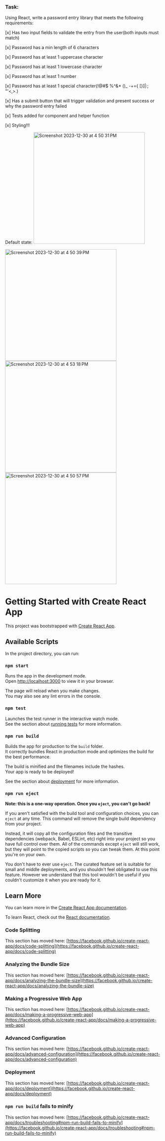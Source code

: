 ### Task:
Using React, write a password entry library that meets the following requirements:

[x] Has two input fields to validate the entry from the user(both inputs must match)

[x] Password has a min length of 6 characters

[x] Password has at least 1 uppercase character

[x] Password has at least 1 lowercase character

[x] Password has at least 1 number

[x] Password has at least 1 special character(!@#$ %^&* ()_ -+={ [}]|:; "'<,>.)

[x] Has a submit button that will trigger validation and present success or why the password entry failed

[x] Tests added for component and helper function

[x] Styling!!!

Default state:
<img width="360" alt="Screenshot 2023-12-30 at 4 50 31 PM" src="https://github.com/klee0589/aweber-validator/assets/10567488/62cb315d-673e-4f79-93e3-51110c395e5b">


<img width="360" alt="Screenshot 2023-12-30 at 4 50 39 PM" src="https://github.com/klee0589/aweber-validator/assets/10567488/9451fe8e-54aa-4db4-96c8-5345b02bf4d4">

<img width="360" alt="Screenshot 2023-12-30 at 4 53 18 PM" src="https://github.com/klee0589/aweber-validator/assets/10567488/2f205c84-9882-4c6c-869c-42effb05f6e0">

<img width="360" alt="Screenshot 2023-12-30 at 4 50 57 PM" src="https://github.com/klee0589/aweber-validator/assets/10567488/6ee1666d-1d3d-4256-a22c-f9d77ed08678">



# Getting Started with Create React App

This project was bootstrapped with [Create React App](https://github.com/facebook/create-react-app).

## Available Scripts

In the project directory, you can run:

### `npm start`

Runs the app in the development mode.\
Open [http://localhost:3000](http://localhost:3000) to view it in your browser.

The page will reload when you make changes.\
You may also see any lint errors in the console.

### `npm test`

Launches the test runner in the interactive watch mode.\
See the section about [running tests](https://facebook.github.io/create-react-app/docs/running-tests) for more information.

### `npm run build`

Builds the app for production to the `build` folder.\
It correctly bundles React in production mode and optimizes the build for the best performance.

The build is minified and the filenames include the hashes.\
Your app is ready to be deployed!

See the section about [deployment](https://facebook.github.io/create-react-app/docs/deployment) for more information.

### `npm run eject`

**Note: this is a one-way operation. Once you `eject`, you can't go back!**

If you aren't satisfied with the build tool and configuration choices, you can `eject` at any time. This command will remove the single build dependency from your project.

Instead, it will copy all the configuration files and the transitive dependencies (webpack, Babel, ESLint, etc) right into your project so you have full control over them. All of the commands except `eject` will still work, but they will point to the copied scripts so you can tweak them. At this point you're on your own.

You don't have to ever use `eject`. The curated feature set is suitable for small and middle deployments, and you shouldn't feel obligated to use this feature. However we understand that this tool wouldn't be useful if you couldn't customize it when you are ready for it.

## Learn More

You can learn more in the [Create React App documentation](https://facebook.github.io/create-react-app/docs/getting-started).

To learn React, check out the [React documentation](https://reactjs.org/).

### Code Splitting

This section has moved here: [https://facebook.github.io/create-react-app/docs/code-splitting](https://facebook.github.io/create-react-app/docs/code-splitting)

### Analyzing the Bundle Size

This section has moved here: [https://facebook.github.io/create-react-app/docs/analyzing-the-bundle-size](https://facebook.github.io/create-react-app/docs/analyzing-the-bundle-size)

### Making a Progressive Web App

This section has moved here: [https://facebook.github.io/create-react-app/docs/making-a-progressive-web-app](https://facebook.github.io/create-react-app/docs/making-a-progressive-web-app)

### Advanced Configuration

This section has moved here: [https://facebook.github.io/create-react-app/docs/advanced-configuration](https://facebook.github.io/create-react-app/docs/advanced-configuration)

### Deployment

This section has moved here: [https://facebook.github.io/create-react-app/docs/deployment](https://facebook.github.io/create-react-app/docs/deployment)

### `npm run build` fails to minify

This section has moved here: [https://facebook.github.io/create-react-app/docs/troubleshooting#npm-run-build-fails-to-minify](https://facebook.github.io/create-react-app/docs/troubleshooting#npm-run-build-fails-to-minify)
